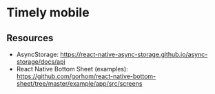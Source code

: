 # Timely mobile

## Resources

- AsyncStorage: https://react-native-async-storage.github.io/async-storage/docs/api
- React Native Bottom Sheet (examples): https://github.com/gorhom/react-native-bottom-sheet/tree/master/example/app/src/screens
